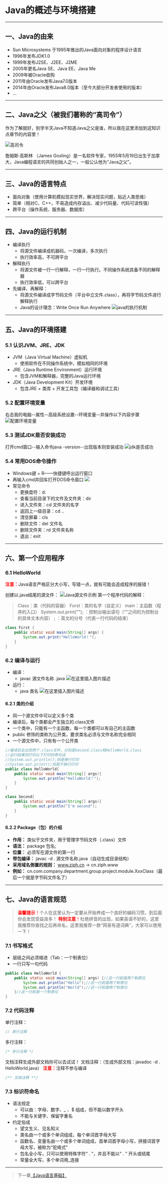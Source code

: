 # Java的概述与环境搭建



------

## 一、Java的由来

 - Sun Microsystems 于1995年推出的Java面向对象的程序设计语言
 - 1996年发布JDK1.0
 - 1999年发布J2SE、J2EE、J2ME
 - 2005年更名Java SE、Java EE、Java Me
 - 2009年被Oracle收购
 - 2011年由Oracle发布Java7.0版本
 - 2014年由Oracle发布Java8.0版本（至今大部分开发者使用的版本）
 - ...
***
<a id="2"> </a>
## 二、Java之父（被我们著称的“高司令”）
作为了解就好，别学半天Java不知道Java之父是谁，所以我在这里添加到这知识点章节的内容里！

![高司令](https://gitee.com/Ziphtracks/Figurebed/raw/master/img/20200504104054.png)

詹姆斯·高斯林 （James Gosling）是一名软件专家，1955年5月19日出生于加拿大，Java编程语言的共同创始人之一，一般公认他为“Java之父”。

***
<a id="3"> </a>
## 三、Java的语言特点

 - 面向对象（使用计算机模拟现实世界，解决现实问题，贴近人类思维）
 - 简单（相对C、C++，不易造成内存溢出、减少代码量、代码可读性强）
 - 跨平台（操作系统、服务器、数据库）

***
<a id="4"> </a>
## 四、Java的运行机制

 - 编译执行
	* 将源文件编译成机器码，一次编译，多次执行
	* 执行效率高，不可跨平台
 - 解释执行
	* 将源文件被一行一行解释，一行一行执行。不同操作系统具备不同的解释器
 	* 执行效率低，可以跨平台
 - 先编译、再解释：
	* 将源文件编译成字节码文件（平台中立文件.class），再将字节码文件进行解释执行
	* Java的设计理念：Write Once Run Anywhere
![java的执行机制](https://gitee.com/Ziphtracks/Figurebed/raw/master/img/20200504104115.png)
***

## 五、Java的环境搭建
### 5.1 认识JVM、JRE、JDK

 - JVM（Java Virtual Machine）虚拟机
	* 使用软件在不同操作系统中，模拟相同的环境
 - JRE（Java Runtime Environment）运行环境
	* 包含JVM和解释器，完整的Java运行环境
 - JDK（Java Development Kit）开发环境
	* 包含JRE + 类库 + 开发工具包（编译器和调试工具）

### 5.2 配置环境变量

右击我的电脑--属性--高级系统设置--环境变量--并操作以下内容步骤
![配置环境变量](https://gitee.com/Ziphtracks/Figurebed/raw/master/img/20200504104126.png)

### 5.3 测试JDK是否安装成功

打开cmd窗口--输入命令java -version--出现版本则安装成功
![jdk是否成功](https://gitee.com/Ziphtracks/Figurebed/raw/master/img/20200504104145.png)

### 5.4 常用DOS命令操作

 - Windows键 + R——快捷键呼出运行窗口
 - 再输入cmd并回车打开DOS命令窗口
![](https://gitee.com/Ziphtracks/Figurebed/raw/master/img/20200504104359.png)
 - 常见命令
	* 更换盘符：d:
	* 查看当前目录下的文件及文件夹：dir
	* 进入文件夹：cd 文件夹的名字
	* 返回上一级目录：cd .\.
	* 清空屏幕：cls
	* 删除文件：del 文件名
	* 删除文件夹：rd 文件夹名称
	* 退出：exit
***
<a id="6"> </a>
## 六、第一个应用程序

### 6.1 HelloWorld

<font color="red">**注意：**</font>Java语言严格区分大小写，写错一点，就有可能会造成程序的报错！

创建以.java结尾的源文件： 
![Java源文件示例](https://gitee.com/Ziphtracks/Figurebed/raw/master/img/20200504095301.png)
第一个程序代码的解释：

 > Class：类（代码的容器）
 > Forst：类的名字（自定义）
 > main：主函数（程序的入口）
 > System.out.print("");  ：控制台输出语句（""之间的为控制台的具体文本内容）
 > ; ：英文的分号（代表一行代码的结束）
```java
class First {
	public static void main(String[] args) {
		System.out.print("HelloWorld！");
	}
}
```

### 6.2 编译与运行

 - 编译：
	* javac 源文件名称 .java
![在这里插入图片描述](https://gitee.com/Ziphtracks/Figurebed/raw/master/img/20200504095336.png)
 - 运行：
	* java 类名
![在这里插入图片描述](https://gitee.com/Ziphtracks/Figurebed/raw/master/img/20200504095401.png)

#### 6.2.1 类的介绍

 - 同一个源文件中可以定义多个类
 - 编译后，每个类都会产生独立的.class文件
 - 一个类中，只能有一个主函数，每一个类都可以有自己的主函数
 - public 修饰的类称为公开类，要求类名必须与文件名称完全相同
 - 一个源文件中，只有有一个公开类

```java
//编译后会出现两个.class文件，分别是Second.class和HelloWorld.class
//运行结果则打印以下打印的两句话
//System.out.println();则是换行打印
//System.out.print();则是不换行打印
public class HelloWorld{
	public static void main(String[] args){
		System.out.println("HelloWorld！");
	}
}

class Second{
	public static void main(String[] args){
		System.out.println("I'm second");
	}
}
```
#### 6.2.2 Package（包）的介绍

 - **作用：** 类似于文件夹，用于管理字节码文件（.class）文件
 - **语法：** package 包名;
 - **位置：** 必须写在源文件的第一行
 - **带包编译：** javac -d . 源文件名称.java（自动生成目录结构）
 - **采用域名倒置的规则：** www.ziph.cn -> cn.ziph.www
 - **例如：** cn.com.company.department.group.project.module.XxxClass（最后一个就是字节码文件名了）
***
<a id="7"> </a>
## 七、Java的语言规范
> <font color="red">**温馨提示**！</font>个人在这里认为一定要从开始养成一个良好的编码习惯，到后面你会发现受益良多！
> <font color="red">**特别注意**！</font>杜绝拼音的出现，如果英语不好的，这里我推荐你查找之后再命名，这里我推荐一款“网易有道词典”，大家可以使用一下！


### 7.1 书写格式

 - 层级之间必须缩进（Tab：一个制表位）
 - 一行只写一句代码

```java
public class HelloWorld {
	public static void main(String[] args) {//这一行前面两个制表位
		System.out.println("Hello");//这一行前面两个制表位
		System.out.println("World");//这一行前面两个制表位
	}//这一行前面一个制表位
}
```
### 7.2 代码注释

单行注释：
```java
// 单行注释
```
多行注释：
```java
/* 多行注释 */
```
文档注释生成外部文档你可以去试试！
文档注释：（生成外部文档：javadoc -d . HelloWorld.java）
<font color="red">**注意：**</font>注释不参与编译
```java
/** 文档注释 **/
```

### 7.3 标识符命名

 - 语法规定
	* 可以由：字母、数字、_ 、$ 组成，但不能以数字开头
	* 不能与关键字、保留字重名
 - 约定俗成
	* 望文生义、见名知义
	* 类名由一个或多个单词组成，每个单词首字母大写
	* 函数名、变量名由一个或多个单词组成，首单词首字母小写，拼接词首字母大写，被称为“驼峰式”
	* 包名全小写，只可以使用特殊字符“ . ”，并且不能以“ . ” 开头或结尾
	* 常量全大写，多个单词用_连接
***




> 下一章[【Java语言基础】]()
